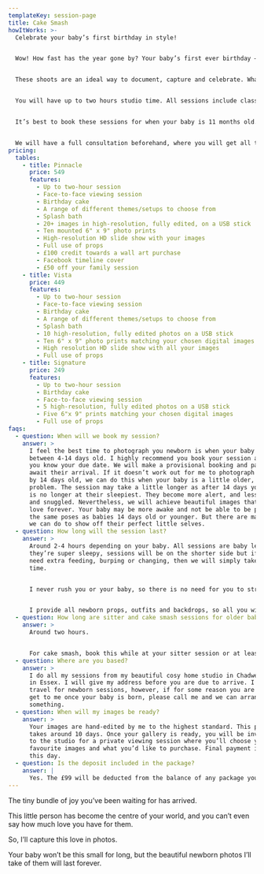 ```yaml
---
templateKey: session-page
title: Cake Smash
howItWorks: >-
  Celebrate your baby’s first birthday in style!


  Wow! How fast has the year gone by? Your baby’s first ever birthday – what a milestone!


  These shoots are an ideal way to document, capture and celebrate. What better way for a baby to celebrate, than diving headfirst into their own birthday cake! The fun is followed by a nice warm bubble bath and bubbles.


  You will have up to two hours studio time. All sessions include classic portraits, so bring mum, dad and the siblings along too!


  It’s best to book these sessions for when your baby is 11 months old. This way you can use the images for their first birthday as party invites, thank you cards, or have them printed and displayed at the main event!


  We will have a full consultation beforehand, where you will get all the essential information.
pricing:
  tables:
    - title: Pinnacle
      price: 549
      features:
        - Up to two-hour session
        - Face-to-face viewing session
        - Birthday cake
        - A range of different themes/setups to choose from
        - Splash bath
        - 20+ images in high-resolution, fully edited, on a USB stick
        - Ten mounted 6" x 9" photo prints
        - High-resolution HD slide show with your images
        - Full use of props
        - £100 credit towards a wall art purchase
        - Facebook timeline cover
        - £50 off your family session
    - title: Vista
      price: 449
      features:
        - Up to two-hour session
        - Face-to-face viewing session
        - Birthday cake
        - A range of different themes/setups to choose from
        - Splash bath
        - 10 high-resolution, fully edited photos on a USB stick
        - Ten 6" x 9" photo prints matching your chosen digital images
        - High resolution HD slide show with all your images
        - Full use of props
    - title: Signature
      price: 249
      features:
        - Up to two-hour session
        - Birthday cake
        - Face-to-face viewing session
        - 5 high-resolution, fully edited photos on a USB stick
        - Five 6"x 9" prints matching your chosen digital images
        - Full use of props
faqs:
  - question: When will we book my session?
    answer: >
      I feel the best time to photograph you newborn is when your baby is
      between 4-14 days old. I highly recommend you book your session as soon as
      you know your due date. We will make a provisional booking and patiently
      await their arrival. If it doesn’t work out for me to photograph your baby
      by 14 days old, we can do this when your baby is a little older, no
      problem. The session may take a little longer as after 14 days your baby
      is no longer at their sleepiest. They become more alert, and less curled
      and snuggled. Nevertheless, we will achieve beautiful images that you’ll
      love forever. Your baby may be more awake and not be able to be put into
      the same poses as babies 14 days old or younger. But there are many poses
      we can do to show off their perfect little selves.
  - question: How long will the session last?
    answer: >
      Around 2-4 hours depending on your baby. All sessions are baby led, so if
      they’re super sleepy, sessions will be on the shorter side but if they
      need extra feeding, burping or changing, then we will simply take more
      time. 


      I never rush you or your baby, so there is no need for you to stress if baby needs extra feeds (I am known for my patience, even though my husband may disagree!) Please don’t have anything planned for directly after your session though, as we can possibly go over time. 


      I provide all newborn props, outfits and backdrops, so all you will need to bring to your session are the baby’s feeds, with some extra to be on the safe side – and a backup outfit for mum and dad in case of any accidents. I’ll email you how to prep for your session before it, with more in-depth information of what to expect, what to wear, and my address. 
  - question: How long are sitter and cake smash sessions for older babies?
    answer: >
      Around two hours.


      For cake smash, book this while at your sitter session or at least six months before the birthday, to make sure i can fit you in.
  - question: Where are you based?
    answer: >
      I do all my sessions from my beautiful cosy home studio in Chadwell Heath
      in Essex. I will give my address before you are due to arrive. I don’t
      travel for newborn sessions, however, if for some reason you are unable to
      get to me once your baby is born, please call me and we can arrange
      something.
  - question: When will my images be ready?
    answer: >
      Your images are hand-edited by me to the highest standard. This process
      takes around 10 days. Once your gallery is ready, you will be invited back
      to the studio for a private viewing session where you’ll choose your
      favourite images and what you’d like to purchase. Final payment is made on
      this day. 
  - question: Is the deposit included in the package?
    answer: |
      Yes. The £99 will be deducted from the balance of any package you choose.
---
```

The tiny bundle of joy you’ve been waiting for has arrived.

This little person has become the centre of your world, and you can’t even say how much
love you have for them.

So, I’ll capture this love in photos.

Your baby won’t be this small for long, but the beautiful newborn photos I’ll take of them
will last forever.